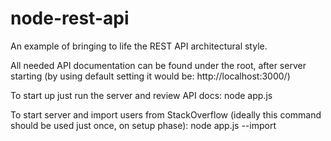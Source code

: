node-rest-api
=============

An example of bringing to life the REST API architectural style.

All needed API documentation can be found under the root, after server starting (by using default setting it would be: http://localhost:3000/)

To start up just run the server and review API docs: node app.js 

To start server and import users from StackOverflow (ideally this command should be used just once, on setup phase):  node app.js --import
